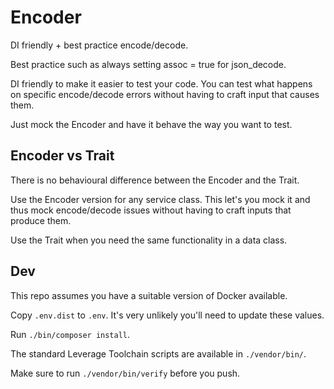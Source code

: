 # Encoder

DI friendly + best practice encode/decode.

Best practice such as always setting assoc = true for json_decode.

DI friendly to make it easier to test your code. You can test what happens on
specific encode/decode errors without having to craft input that causes them.

Just mock the Encoder and have it behave the way you want to test.

## Encoder vs Trait

There is no behavioural difference between the Encoder and the Trait.

Use the Encoder version for any service class.  This let's you mock it and thus
mock encode/decode issues without having to craft inputs that produce them.

Use the Trait when you need the same functionality in a data class.

## Dev

This repo assumes you have a suitable version of Docker available.

Copy `.env.dist` to `.env`.  It's very unlikely you'll need to update these values.

Run `./bin/composer install`.

The standard Leverage Toolchain scripts are available in `./vendor/bin/`.

Make sure to run `./vendor/bin/verify` before you push.
